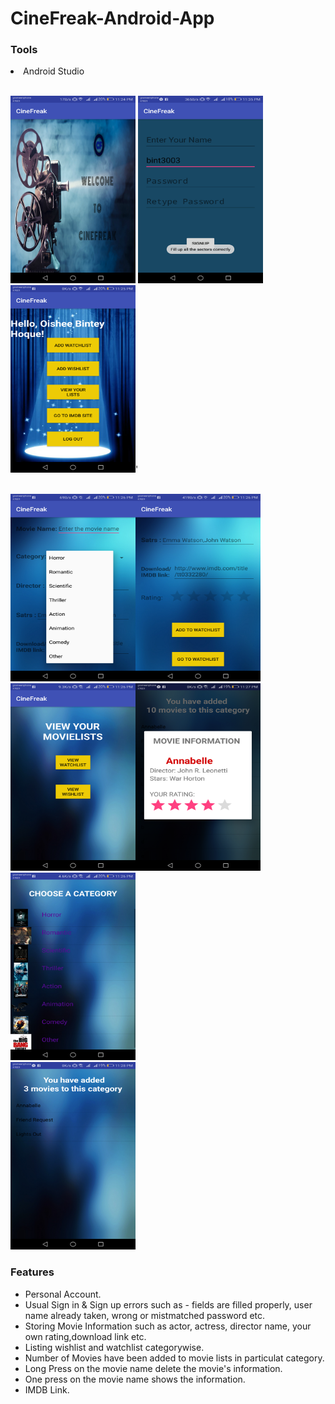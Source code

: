 # CineFreak-Android-App

<h3>Tools</h3>
<li> Android Studio </li>

<br>
<p float="left">
<img src="Android/Pic1.png" alt="Pic1" width="200px" height="300px"> <img src="Android/Pic2.png"alt="Pic2" width="200px" height="300px"><img src="Android/Pic3.png" alt="Pic3" width="200px" height="300px">'
</p>
<br>
 <img src="Android/Pic4.png" alt="Pic3" width="200px" height="300px"><img src="Android/Pic5.png" alt="Pic4" swidth="200px" height="300px"<img src="hAndroid/pic10.png" alt="Pic5" width="200px" height="300px">
 <br>
<img src="Android/Pic6.png" alt="Pic6" width="200px" height="300px"><img src="Android/Pic7.png" alt="Pic7" width="200px" height="300px"><img src="Android/Pic8.png" alt="Pic8" width="200px" height="300px">
<br>
<img src="Android/Pic9.png" alt="Pic9" width="200px" height="300px">

<h3> Features </h3>
 <ul>
			  <li> Personal Account.</link>
			  <li> Usual Sign in & Sign up errors such as - fields are filled properly, user name already taken, wrong or mistmatched password etc.</li>
			  <li>Storing Movie Information such as actor, actress, director name, your own rating,download link etc.</li>
			  <li>Listing wishlist and watchlist categorywise.</li>
			  <li>Number of Movies have been added to movie lists in particulat category.</li>
			  <li>Long Press on the movie name delete the movie's information.</li>
			  <li>One press on the movie name shows the information.</li>
			  <li>IMDB Link.</li>
			  
</ul>
